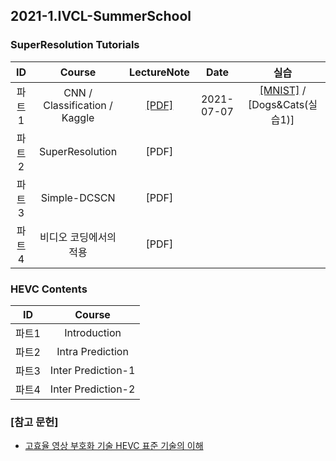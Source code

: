 ## 2021-1.IVCL-SummerSchool
    
     
### SuperResolution Tutorials  
    
| ID | Course | LectureNote | Date | 실습 |
|:---:|:---:|:---:|:---:|:---:|
| 파트1 | CNN / Classification / Kaggle | [[PDF]]() | 2021-07-07 | [[MNIST]](https://www.kaggle.com/t/a7679df582094f5cac17b5e21552cb03) / [Dogs&Cats(실습1)] |
| 파트2 | SuperResolution | [PDF] |  |  |
| 파트3 | Simple-DCSCN | [PDF] |  |  |
| 파트4 | 비디오 코딩에서의 적용 | [PDF] |  |  |     
     
### HEVC Contents  
| ID | Course |
|:---:|:---:|
| 파트1 | Introduction |  
| 파트2 | Intra Prediction | 
| 파트3 | Inter Prediction-1 | 
| 파트4 | Inter Prediction-2 |


### [참고 문헌]
- [고효율 영상 부호화 기술 HEVC 표준 기술의 이해](http://www.kyobobook.co.kr/product/detailViewKor.laf?ejkGb=KOR&mallGb=KOR&barcode=9791156004042&orderClick=LAG&Kc=)
